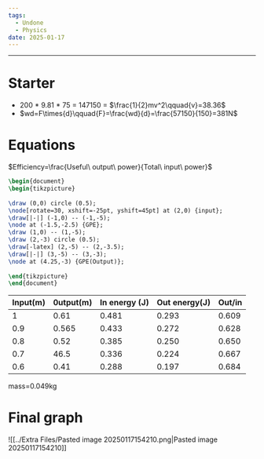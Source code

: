 ```yaml
---
tags:
  - Undone
  - Physics
date: 2025-01-17
---
```

---  
# Starter  
- 200 * 9.81 * 75 = 147150 = $\frac{1}{2}mv^2\qquad{v}=38.36$   
- $wd=F\times{d}\qquad{F}=\frac{wd}{d}=\frac{57150}{150}=381N$  
  
# Equations  
$Efficiency=\frac{Useful\ output\ power}{Total\ input\ power}$  
  
```tikz  
\begin{document}  
\begin{tikzpicture}  
  
\draw (0,0) circle (0.5);  
\node[rotate=30, xshift=-25pt, yshift=45pt] at (2,0) {input};  
\draw[|-|] (-1,0) -- (-1,-5);  
\node at (-1.5,-2.5) {GPE};  
\draw (1,0) -- (1,-5);  
\draw (2,-3) circle (0.5);  
\draw[-latex] (2,-5) -- (2,-3.5);  
\draw[|-|] (3,-5) -- (3,-3);  
\node at (4.25,-3) {GPE(Output)};  
  
\end{tikzpicture}  
\end{document}  
```  
  
| Input(m) | 0utput(m) | In energy (J) | Out energy(J) | Out/in |  
| -------- | --------- | ------------- | ------------- | ------ |  
| 1        | 0.61      | 0.481         | 0.293         | 0.609  |  
| 0.9      | 0.565     | 0.433         | 0.272         | 0.628  |  
| 0.8      | 0.52      | 0.385         | 0.250         | 0.650  |  
| 0.7      | 46.5      | 0.336         | 0.224         | 0.667  |  
| 0.6      | 0.41      | 0.288         | 0.197         | 0.684  |  
mass=0.049kg  
  
# Final graph  
![[../Extra Files/Pasted image 20250117154210.png|Pasted image 20250117154210]]  
